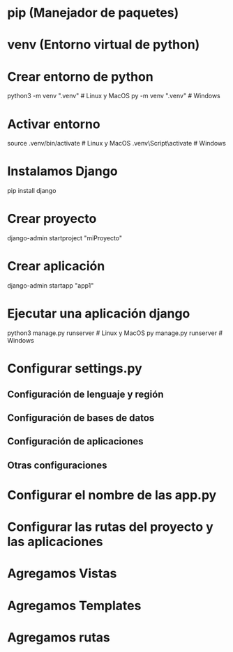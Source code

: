 # pip (Manejador de paquetes)
# venv (Entorno virtual de python)

# Crear entorno de python
python3 -m venv ".venv" # Linux y MacOS
py -m venv ".venv" # Windows

# Activar entorno
source .venv/bin/activate # Linux y MacOS
.venv\Script\activate # Windows

# Instalamos Django
pip install django

# Crear proyecto
django-admin startproject "miProyecto"

# Crear aplicación
django-admin startapp "app1"

# Ejecutar una aplicación django
python3 manage.py runserver # Linux y MacOS
py manage.py runserver # Windows

# Configurar settings.py
## Configuración de lenguaje y región
## Configuración de bases de datos
## Configuración de aplicaciones
## Otras configuraciones

# Configurar el nombre de las app.py

# Configurar las rutas del proyecto y las aplicaciones

# Agregamos Vistas

# Agregamos Templates

# Agregamos rutas